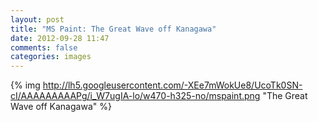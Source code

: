 ```yaml
---
layout: post
title: "MS Paint: The Great Wave off Kanagawa"
date: 2012-09-28 11:47
comments: false
categories: images
---
```


{% img http://lh5.googleusercontent.com/-XEe7mWokUe8/UcoTk0SN-cI/AAAAAAAAAPg/i_W7ugIA-lo/w470-h325-no/mspaint.png  "The Great Wave off Kanagawa" %}